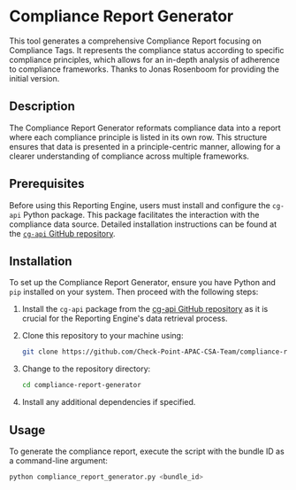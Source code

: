 # Compliance Report Generator

This tool generates a comprehensive Compliance Report focusing on Compliance Tags. It represents the compliance status according to specific compliance principles, which allows for an in-depth analysis of adherence to compliance frameworks. Thanks to Jonas Rosenboom for providing the initial version.

## Description

The Compliance Report Generator reformats compliance data into a report where each compliance principle is listed in its own row. This structure ensures that data is presented in a principle-centric manner, allowing for a clearer understanding of compliance across multiple frameworks.

## Prerequisites

Before using this Reporting Engine, users must install and configure the `cg-api` Python package. This package facilitates the interaction with the compliance data source. Detailed installation instructions can be found at the [`cg-api` GitHub repository](https://github.com/jzr/cg-api).

## Installation

To set up the Compliance Report Generator, ensure you have Python and `pip` installed on your system. Then proceed with the following steps:

1. Install the `cg-api` package from the [cg-api GitHub repository](https://github.com/jzr/cg-api) as it is crucial for the Reporting Engine's data retrieval process.

2. Clone this repository to your machine using:

    ```bash
    git clone https://github.com/Check-Point-APAC-CSA-Team/compliance-report-by-tag.git
    ```

3. Change to the repository directory:

    ```bash
    cd compliance-report-generator
    ```

4. Install any additional dependencies if specified.

## Usage

To generate the compliance report, execute the script with the bundle ID as a command-line argument:

```bash
python compliance_report_generator.py <bundle_id>
